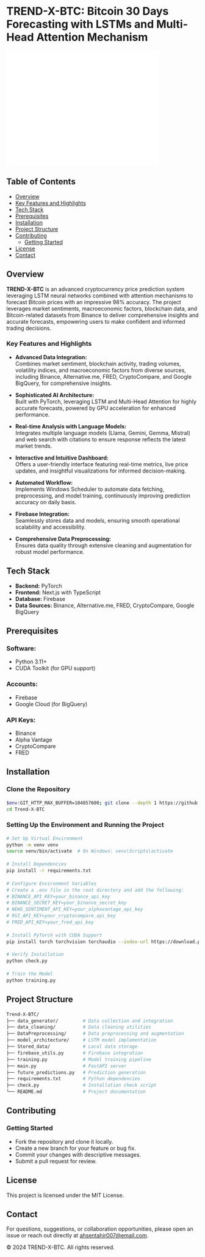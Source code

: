 # TREND-X-BTC: Bitcoin 30 Days Forecasting with LSTMs and Multi-Head Attention Mechanism
<div style="width: 400px; height: 300px; overflow: hidden;">
  <img src="img/Trend-X-BTC.png" alt="Approach Overview" style="width: 100%; height: 1000%; object-fit: cover; object-position: top right;" />
</div>


## Table of Contents
- [Overview](#overview)
- [Key Features and Highlights](#key-features-and-highlights)
- [Tech Stack](#tech-stack)
- [Prerequisites](#prerequisites)
- [Installation](#installation)
- [Project Structure](#project-structure)
- [Contributing](#contributing)
  - [Getting Started](#getting-started)
- [License](#license)
- [Contact](#contact)

## Overview
**TREND-X-BTC** is an advanced cryptocurrency price prediction system leveraging LSTM neural networks combined with attention mechanisms to forecast Bitcoin prices with an impressive 98% accuracy. The project leverages market sentiments, macroeconomic factors, blockchain data, and Bitcoin-related datasets from Binance to deliver comprehensive insights and accurate forecasts, empowering users to make confident and informed trading decisions.

### Key Features and Highlights

- **Advanced Data Integration:**  
  Combines market sentiment, blockchain activity, trading volumes, volatility indices, and macroeconomic factors from diverse sources, including Binance, Alternative.me, FRED, CryptoCompare, and Google BigQuery, for comprehensive insights.

- **Sophisticated AI Architecture:**  
  Built with PyTorch, leveraging LSTM and Multi-Head Attention for highly accurate forecasts, powered by GPU acceleration for enhanced performance.

- **Real-time Analysis with Language Models:**  
  Integrates multiple language models (Llama, Gemini, Gemma, Mistral) and web search with citations to ensure  response reflects the latest market trends.

- **Interactive and Intuitive Dashboard:**  
  Offers a user-friendly interface featuring real-time metrics, live price updates, and insightful visualizations for informed decision-making.

- **Automated Workflow:**  
  Implements Windows Scheduler to automate data fetching, preprocessing, and model training, continuously improving prediction accuracy on daily basis.

- **Firebase Integration:**  
  Seamlessly stores data and models, ensuring smooth operational scalability and accessibility.

- **Comprehensive Data Preprocessing:**  
  Ensures data quality through extensive cleaning and augmentation for robust model performance.

## Tech Stack
- **Backend:** PyTorch
- **Frontend:** Next.js with TypeScript
- **Database:** Firebase
- **Data Sources:** Binance, Alternative.me, FRED, CryptoCompare, Google BigQuery

## Prerequisites
### Software:
- Python 3.11+
- CUDA Toolkit (for GPU support)

### Accounts:
- Firebase
- Google Cloud (for BigQuery)

### API Keys:
- Binance
- Alpha Vantage
- CryptoCompare
- FRED

## Installation
### Clone the Repository
```bash
$env:GIT_HTTP_MAX_BUFFER=104857600; git clone --depth 1 https://github.com/AhsenTahir/Trend-X-BTC.git
cd Trend-X-BTC
```

### Setting Up the Environment and Running the Project
```bash
# Set Up Virtual Environment
python -m venv venv
source venv/bin/activate  # On Windows: venv\Scripts\activate

# Install Dependencies
pip install -r requirements.txt

# Configure Environment Variables
# Create a .env file in the root directory and add the following:
# BINANCE_API_KEY=your_binance_api_key
# BINANCE_SECRET_KEY=your_binance_secret_key
# NEWS_SENTIMENT_API_KEY=your_alphavantage_api_key
# RSI_API_KEY=your_cryptocompare_api_key
# FRED_API_KEY=your_fred_api_key

# Install PyTorch with CUDA Support
pip install torch torchvision torchaudio --index-url https://download.pytorch.org/whl/cu118

# Verify Installation
python check.py

# Train the Model
python training.py

```

## Project Structure
```bash
Trend-X-BTC/
├── data_generator/         # Data collection and integration
├── data_cleaning/          # Data cleaning utilities
├── DataPreprocessing/      # Data preprocessing and augmentation
├── model_architecture/     # LSTM model implementation
├── Stored_data/            # Local data storage
├── firebase_utils.py       # Firebase integration
├── training.py             # Model training pipeline
├── main.py                 # FastAPI server
├── future_predictions.py   # Prediction generation
├── requirements.txt        # Python dependencies
├── check.py                # Installation check script
└── README.md               # Project documentation
```

## Contributing
### Getting Started
- Fork the repository and clone it locally.
- Create a new branch for your feature or bug fix.
- Commit your changes with descriptive messages.
- Submit a pull request for review.

## License
This project is licensed under the MIT License.

## Contact
For questions, suggestions, or collaboration opportunities, please open an issue or reach out directly at ahsentahir007@email.com.

© 2024 TREND-X-BTC. All rights reserved.
